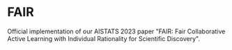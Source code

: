 # FAIR
Official implementation of our AISTATS 2023 paper "FAIR: Fair Collaborative Active Learning with Individual Rationality for Scientific Discovery".
